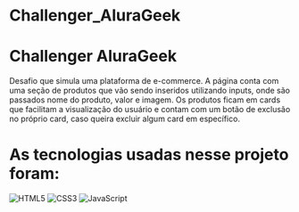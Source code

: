# Challenger_AluraGeek

# Challenger AluraGeek

Desafio que simula uma plataforma de e-commerce. A página conta com uma seção de produtos que vão sendo inseridos utilizando inputs, onde são passados nome do produto, valor e imagem. 
Os produtos ficam em cards que facilitam a visualização do usuário e contam com um botão de exclusão no próprio card, caso queira excluir algum card em específico. 

# As tecnologias usadas nesse projeto foram:

![HTML5](https://img.shields.io/badge/html5-%23E34F26.svg?style=for-the-badge&logo=html5&logoColor=white)
![CSS3](https://img.shields.io/badge/css3-%231572B6.svg?style=for-the-badge&logo=css3&logoColor=white)
![JavaScript](https://img.shields.io/badge/javascript-%23323330.svg?style=for-the-badge&logo=javascript&logoColor=%23F7DF1E)

